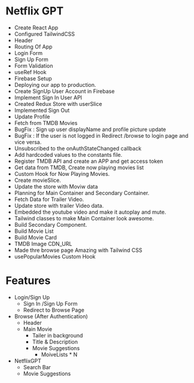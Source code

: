 # Netflix GPT
- Create React App
- Configured TailwindCSS
- Header
- Routing Of App
- Login Form
- Sign Up Form
- Form Validation
- useRef Hook
- Firebase Setup
- Deploying our app to production.
- Create SignUp User Account in Firebase
- Implement Sign In User API
- Created Redux Store with userSlice
- Implemented Sign Out
- Update Profile
- Fetch from TMDB Movies
- BugFix : Sign up user displayName and profile picture update
- BugFix : If the user is not logged in Redirect /browse to login page and vice versa.
- Unsubscribed to the onAuthStateChanged callback
- Add hardcoded values to the constants file.
- Register TMDB API and create an APP and get access token
- Get data from TMDB, Create now playing movies list 
- Custom Hook for Now Playing Movies.
- Create movieSlice.
- Update the store with Moviw data
- Planning for Main Container and Secondary Container.
- Fetch Data for Trailer Video.
- Update store with trailer Video data.
- Embedded the youtube video and make it autoplay and mute.
- Tailwind classes to make Main Container look awesome.
- Build Secondary Component.
- Build Movie List
- Build Movie Card
- TMDB Image CDN_URL
- Made thre browse page Amazing with Tailwind CSS
- usePopularMovies Custom Hook




# Features
- Login/Sign Up
    - Sign In /Sign Up Form
    - Redirect to Browse Page
- Browse (After Authentication)
    - Header
    - Main Movie
        - Tailer in background
        - Title & Description
        - Movie Suggestions
            - MoiveLists * N
- NetflixGPT
    - Search Bar
    - Movie Suggestions     